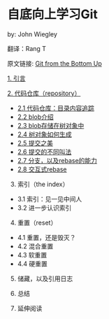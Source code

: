# 自底向上学习Git

by: John Wiegley

翻译：Rang T

原文链接: [Git from the Bottom Up](https://jwiegley.github.io/git-from-the-bottom-up/)

[1. 引言](0.intro.md)

[2. 代码仓库（repository）](1.repository.md)
 - [2.1 代码仓库：目录内容追踪](1.repository.md#2-1)
 - [2.2 blob介绍](1.repository.md#2-2)
 - [2.3 blob存储在树对象中](1.repository.md#2-3)
 - [2.4 树对象如何生成](1.repository.md#2-4)
 - [2.5 提交之美](1.repository.md#2-5)
 - [2.6 提交的不同叫法](1.repository.md#2-6)
 - [2.7 分支，以及rebase的能力](1.repository.md#2-7)
 - [2.8 交互式rebase](1.repository.md#2-8)

3. 索引（the index）
 - 3.1 索引：见一见中间人
 - 3.2 进一步认识索引

4. 重置（reset）
 - 4.1 重置，还是毁灭？
 - 4.2 混合重置
 - 4.3 软重置
 - 4.4 硬重置

5. 储藏，以及引用日志

6. 总结

7. 延伸阅读
